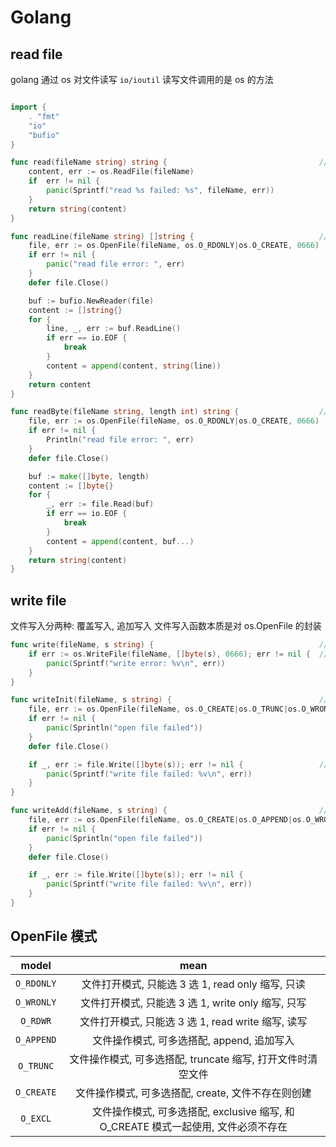 # Golang

## read file

golang 通过 os 对文件读写
`io/ioutil` 读写文件调用的是 os 的方法

```go

import {
    . "fmt"
    "io"
    "bufio"
}

func read(fileName string) string {                                  // 快速读取文件全部内容
    content, err := os.ReadFile(fileName)
    if  err != nil {
        panic(Sprintf("read %s failed: %s", fileName, err))
    }
    return string(content)
}

func readLine(fileName string) []string {                            // 逐行读取文件, 返回字符串切片, 切片元素结尾无换行符号
    file, err := os.OpenFile(fileName, os.O_RDONLY|os.O_CREATE, 0666)
    if err != nil {
        panic("read file error: ", err)
    }
    defer file.Close()

    buf := bufio.NewReader(file)
    content := []string{}
    for {
        line, _, err := buf.ReadLine()
        if err == io.EOF {
            break
        }
        content = append(content, string(line))
    }
    return content
}

func readByte(fileName string, length int) string {                  // 每次读取固定长度字符串
    file, err := os.OpenFile(fileName, os.O_RDONLY|os.O_CREATE, 0666)
    if err != nil {
        Println("read file error: ", err)
    }
    defer file.Close()

    buf := make([]byte, length)
    content := []byte{}
    for {
        _, err := file.Read(buf)
        if err == io.EOF {
            break
        }
        content = append(content, buf...)
    }
    return string(content)
}

```

## write file

文件写入分两种: 覆盖写入, 追加写入
文件写入函数本质是对 os.OpenFile 的封装

```go
func write(fileName, s string) {                                     // 文件覆盖写入, 文件不存在则自动新建
    if err := os.WriteFile(fileName, []byte(s), 0666); err != nil {  // WriteFile 是对 OpenFile 的封装
        panic(Sprintf("write error: %v\n", err))
    }
}

func writeInit(fileName, s string) {                                 // 覆盖写入文件, 文件不存在则创建
    file, err := os.OpenFile(fileName, os.O_CREATE|os.O_TRUNC|os.O_WRONLY, 0666)
    if err != nil {
        panic(Sprintln("open file failed"))
    }
    defer file.Close()

    if _, err := file.Write([]byte(s)); err != nil {                 // 也可用 file.WriteString(s), 本质也是调用 file.Write()
        panic(Sprintf("write file failed: %v\n", err))
    }
}

func writeAdd(fileName, s string) {                                  // 追加写入文件, 文件不存在则创建
    file, err := os.OpenFile(fileName, os.O_CREATE|os.O_APPEND|os.O_WRONLY, 0666)
    if err != nil {
        panic(Sprintln("open file failed"))
    }
    defer file.Close()

    if _, err := file.Write([]byte(s)); err != nil {
        panic(Sprintf("write file failed: %v\n", err))
    }
}
```

## OpenFile 模式

|model|mean|
|:-:|:-:|
|`O_RDONLY`|文件打开模式, 只能选 3 选 1, read only 缩写, 只读|
|`O_WRONLY`|文件打开模式, 只能选 3 选 1, write only 缩写, 只写|
|`O_RDWR`  |文件打开模式, 只能选 3 选 1, read write 缩写, 读写|
|`O_APPEND`|文件操作模式, 可多选搭配, append, 追加写入|
|`O_TRUNC` |文件操作模式, 可多选搭配, truncate 缩写, 打开文件时清空文件|
|`O_CREATE`|文件操作模式, 可多选搭配, create, 文件不存在则创建|
|`O_EXCL`  |文件操作模式, 可多选搭配, exclusive 缩写, 和 O_CREATE 模式一起使用, 文件必须不存在|
